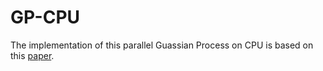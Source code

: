 # GP-CPU
The implementation of this parallel Guassian Process on CPU is based on this [paper](https://arxiv.org/abs/1305.5826).